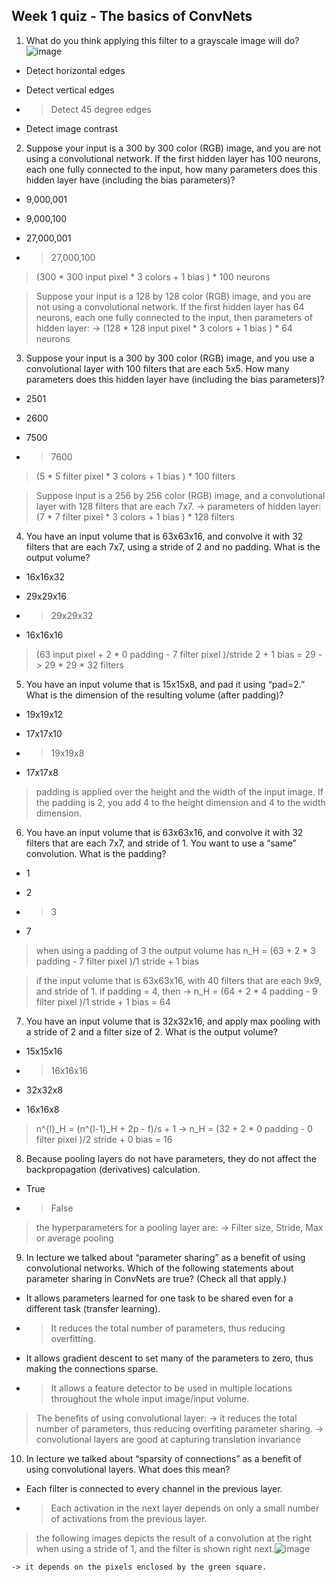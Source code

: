 ## Week 1 quiz - The basics of ConvNets



1. What do you think applying this filter to a grayscale image will do?
![image](https://github.com/YubinYe/Coursera-Deep-Learning-deeplearning.ai/assets/25284440/94293216-873b-47e2-9f60-8a40f090db1e)

  - Detect horizontal edges

  - Detect vertical edges

  - > Detect 45 degree edges

  - Detect image contrast

2. Suppose your input is a 300 by 300 color (RGB) image, and you are not using a convolutional network. If the first hidden layer has 100 neurons, each one fully connected to the input, how many parameters does this hidden layer have (including the bias parameters)?

  - 9,000,001

  - 9,000,100

  - 27,000,001

  - > 27,000,100
    
  > (300 * 300 input pixel * 3 colors + 1 bias ) * 100 neurons

  > Suppose your input is a 128 by 128 color (RGB) image, and you are not using a convolutional network. If the first hidden layer has 64 neurons, each one fully connected to the input, then parameters of hidden layer:
  ->  (128 * 128 input pixel * 3 colors + 1 bias ) * 64 neurons 

3. Suppose your input is a 300 by 300 color (RGB) image, and you use a convolutional layer with 100 filters that are each 5x5. How many parameters does this hidden layer have (including the bias parameters)?

  - 2501

  - 2600

  - 7500

  - > 7600
    
  > (5 * 5 filter pixel * 3 colors + 1 bias ) * 100 filters

  > Suppose input is a 256 by 256 color (RGB) image, and a convolutional layer with 128 filters that are each 7x7.
  -> parameters of hidden layer: (7 * 7 filter pixel * 3 colors + 1 bias ) * 128 filters

4. You have an input volume that is 63x63x16, and convolve it with 32 filters that are each 7x7, using a stride of 2 and no padding. What is the output volume?

  - 16x16x32

  - 29x29x16

  - > 29x29x32

  - 16x16x16
    
  > (63 input pixel + 2 * 0 padding - 7 filter pixel )/stride 2 + 1 bias = 29
  -> 29 * 29 * 32 filters

5. You have an input volume that is 15x15x8, and pad it using “pad=2.” What is the dimension of the resulting volume (after padding)?

  - 19x19x12

  - 17x17x10

  - > 19x19x8

  - 17x17x8
  
  > padding is applied over the height and the width of the input image. If the padding is 2, you add 4 to the height dimension and 4 to the width dimension.

6. You have an input volume that is 63x63x16, and convolve it with 32 filters that are each 7x7, and stride of 1. You want to use a “same” convolution. What is the padding?

  - 1

  - 2

  - > 3

  - 7
  
  > when using a padding of 3 the output volume has n_H = (63 + 2 * 3 padding - 7 filter pixel )/1 stride + 1 bias

  > if the input volume that is 63x63x16, with 40 filters that are each 9x9, and stride of 1. if padding = 4, then
  ->  n_H = (64 + 2 * 4 padding - 9 filter pixel )/1 stride + 1 bias = 64

7. You have an input volume that is 32x32x16, and apply max pooling with a stride of 2 and a filter size of 2. What is the output volume?

  - 15x15x16

  - > 16x16x16

  - 32x32x8

  - 16x16x8
    
  >  n^{l}_H = (n^{l-1}_H + 2p - f)/s + 1
  -> n_H = (32 + 2 * 0 padding - 0 filter pixel )/2 stride + 0 bias = 16

8. Because pooling layers do not have parameters, they do not affect the backpropagation (derivatives) calculation.

  - True

  - > False

> the hyperparameters for a pooling layer are:
-> Filter size, Stride, Max or average pooling
  
  
9. In lecture we talked about “parameter sharing” as a benefit of using convolutional networks. Which of the following statements about parameter sharing in ConvNets are true? (Check all that apply.)

  - It allows parameters learned for one task to be shared even for a different task (transfer learning).

  - >  It reduces the total number of parameters, thus reducing overfitting.

  - It allows gradient descent to set many of the parameters to zero, thus making the connections sparse.

  - > It allows a feature detector to be used in multiple locations throughout the whole input image/input volume.
    
> The benefits of using convolutional layer:
-> it reduces the total number of parameters, thus reducing overfiting parameter sharing.
-> convolutional layers are good at capturing translation invariance

10. In lecture we talked about “sparsity of connections” as a benefit of using convolutional layers. What does this mean?

  - Each filter is connected to every channel in the previous layer.
  - > Each activation in the next layer depends on only a small number of activations from the previous layer.

> the following images depicts the result of a convolution at the right when using a stride of 1, and the filter is shown right next.![image](https://github.com/YubinYe/Coursera-Deep-Learning-deeplearning.ai/assets/25284440/c34cde41-79ea-4e99-92f3-a7a2ad091465)

    -> it depends on the pixels enclosed by the green square.
